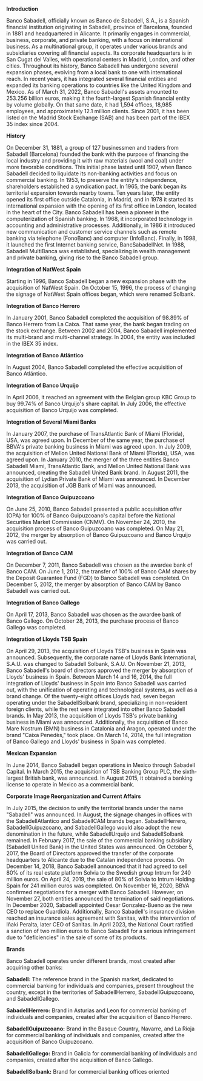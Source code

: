 **Introduction**

Banco Sabadell, officially known as Banco de Sabadell, S.A., is a Spanish financial institution originating in Sabadell, province of Barcelona, founded in 1881 and headquartered in Alicante. It primarily engages in commercial, business, corporate, and private banking, with a focus on international business. As a multinational group, it operates under various brands and subsidiaries covering all financial aspects. Its corporate headquarters is in San Cugat del Valles, with operational centers in Madrid, London, and other cities. Throughout its history, Banco Sabadell has undergone several expansion phases, evolving from a local bank to one with international reach. In recent years, it has integrated several financial entities and expanded its banking operations to countries like the United Kingdom and Mexico. As of March 31, 2022, Banco Sabadell's assets amounted to 253.256 billion euros, making it the fourth-largest Spanish financial entity by volume globally. On that same date, it had 1,594 offices, 18,985 employees, and approximately 12.1 million clients. Since 2001, it has been listed on the Madrid Stock Exchange (SAB) and has been part of the IBEX 35 index since 2004.

**History**

On December 31, 1881, a group of 127 businessmen and traders from Sabadell (Barcelona) founded the bank with the purpose of financing the local industry and providing it with raw materials (wool and coal) under more favorable conditions. This initial phase lasted until 1907, when Banco Sabadell decided to liquidate its non-banking activities and focus on commercial banking. In 1953, to preserve the entity's independence, shareholders established a syndication pact. In 1965, the bank began its territorial expansion towards nearby towns. Ten years later, the entity opened its first office outside Catalonia, in Madrid, and in 1978 it started its international expansion with the opening of its first office in London, located in the heart of the City. Banco Sabadell has been a pioneer in the computerization of Spanish banking. In 1968, it incorporated technology in accounting and administrative processes. Additionally, in 1986 it introduced new communication and customer service channels such as remote banking via telephone (FonoBanc) and computer (InfoBanc). Finally, in 1998, it launched the first Internet banking service, BancSabadellNet. In 1988, Sabadell MultiBanca was established, specializing in wealth management and private banking, giving rise to the Banco Sabadell group.

**Integration of NatWest Spain**

Starting in 1996, Banco Sabadell began a new expansion phase with the acquisition of NatWest Spain. On October 15, 1996, the process of changing the signage of NatWest Spain offices began, which were renamed Solbank.

**Integration of Banco Herrero**

In January 2001, Banco Sabadell completed the acquisition of 98.89% of Banco Herrero from La Caixa. That same year, the bank began trading on the stock exchange. Between 2002 and 2004, Banco Sabadell implemented its multi-brand and multi-channel strategy. In 2004, the entity was included in the IBEX 35 index.

**Integration of Banco Atlántico**

In August 2004, Banco Sabadell completed the effective acquisition of Banco Atlántico.

**Integration of Banco Urquijo**

In April 2006, it reached an agreement with the Belgian group KBC Group to buy 99.74% of Banco Urquijo's share capital. In July 2006, the effective acquisition of Banco Urquijo was completed.

**Integration of Several Miami Banks**

In January 2007, the purchase of TransAtlantic Bank of Miami (Florida), USA, was agreed upon. In December of the same year, the purchase of BBVA's private banking business in Miami was agreed upon. In July 2009, the acquisition of Mellon United National Bank of Miami (Florida), USA, was agreed upon. In January 2010, the merger of the three entities Banco Sabadell Miami, TransAtlantic Bank, and Mellon United National Bank was announced, creating the Sabadell United Bank brand. In August 2011, the acquisition of Lydian Private Bank of Miami was announced. In December 2013, the acquisition of JGB Bank of Miami was announced.

**Integration of Banco Guipuzcoano**

On June 25, 2010, Banco Sabadell presented a public acquisition offer (OPA) for 100% of Banco Guipuzcoano's capital before the National Securities Market Commission (CNMV). On November 24, 2010, the acquisition process of Banco Guipuzcoano was completed. On May 21, 2012, the merger by absorption of Banco Guipuzcoano and Banco Urquijo was carried out.

**Integration of Banco CAM**

On December 7, 2011, Banco Sabadell was chosen as the awardee bank of Banco CAM. On June 1, 2012, the transfer of 100% of Banco CAM shares by the Deposit Guarantee Fund (FGD) to Banco Sabadell was completed. On December 5, 2012, the merger by absorption of Banco CAM by Banco Sabadell was carried out.

**Integration of Banco Gallego**

On April 17, 2013, Banco Sabadell was chosen as the awardee bank of Banco Gallego. On October 28, 2013, the purchase process of Banco Gallego was completed.

**Integration of Lloyds TSB Spain**

On April 29, 2013, the acquisition of Lloyds TSB's business in Spain was announced. Subsequently, the corporate name of Lloyds Bank International, S.A.U. was changed to Sabadell Solbank, S.A.U. On November 21, 2013, Banco Sabadell's board of directors approved the merger by absorption of Lloyds' business in Spain. Between March 14 and 16, 2014, the full integration of Lloyds' business in Spain into Banco Sabadell was carried out, with the unification of operating and technological systems, as well as a brand change. Of the twenty-eight offices Lloyds had, seven began operating under the SabadellSolbank brand, specializing in non-resident foreign clients, while the rest were integrated into other Banco Sabadell brands. In May 2013, the acquisition of Lloyds TSB's private banking business in Miami was announced. Additionally, the acquisition of Banco Mare Nostrum (BMN) business in Catalonia and Aragon, operated under the brand "Caixa Penedès," took place. On March 14, 2014, the full integration of Banco Gallego and Lloyds' business in Spain was completed.

**Mexican Expansion**

In June 2014, Banco Sabadell began operations in Mexico through Sabadell Capital. In March 2015, the acquisition of TSB Banking Group PLC, the sixth-largest British bank, was announced. In August 2015, it obtained a banking license to operate in Mexico as a commercial bank.

**Corporate Image Reorganization and Current Affairs**

In July 2015, the decision to unify the territorial brands under the name "Sabadell" was announced. In August, the signage changes in offices with the SabadellAtlantico and SabadellCAM brands began. SabadellHerrero, SabadellGuipuzcoano, and SabadellGallego would also adopt the new denomination in the future, while SabadellUrquijo and SabadellSolbank remained. In February 2017, the sale of the commercial banking subsidiary (Sabadell United Bank) in the United States was announced. On October 5, 2017, the Board of Directors approved the transfer of the corporate headquarters to Alicante due to the Catalan independence process. On December 14, 2018, Banco Sabadell announced that it had agreed to sell 80% of its real estate platform Solvia to the Swedish group Intrum for 240 million euros. On April 24, 2019, the sale of 80% of Solvia to Intrum Holding Spain for 241 million euros was completed. On November 16, 2020, BBVA confirmed negotiations for a merger with Banco Sabadell. However, on November 27, both entities announced the termination of said negotiations. In December 2020, Sabadell appointed Cesar Gonzalez-Bueno as the new CEO to replace Guardiola. Additionally, Banco Sabadell's insurance division reached an insurance sales agreement with Sanitas, with the intervention of Iñaki Peralta, later CEO of Sanitas. In April 2023, the National Court ratified a sanction of two million euros to Banco Sabadell for a serious infringement due to "deficiencies" in the sale of some of its products.

**Brands**

Banco Sabadell operates under different brands, most created after acquiring other banks:

**Sabadell:** The reference brand in the Spanish market, dedicated to commercial banking for individuals and companies, present throughout the country, except in the territories of SabadellHerrero, SabadellGuipuzcoano, and SabadellGallego.

**SabadellHerrero:** Brand in Asturias and Leon for commercial banking of individuals and companies, created after the acquisition of Banco Herrero.

**SabadellGuipuzcoano:** Brand in the Basque Country, Navarre, and La Rioja for commercial banking of individuals and companies, created after the acquisition of Banco Guipuzcoano.

**SabadellGallego:** Brand in Galicia for commercial banking of individuals and companies, created after the acquisition of Banco Gallego.

**SabadellSolbank:** Brand for commercial banking offices oriented
